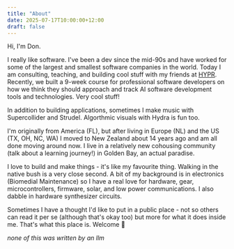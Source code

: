 ```yaml
---
title: "About"
date: 2025-07-17T10:00:00+12:00
draft: false
---
```


Hi, I'm Don.

I really like software. I've been a dev since the mid-90s and have worked for some of the largest and smallest software companies in the world. Today I am consulting, teaching, and building cool stuff with my friends at [HYPR](https://hypr.nz/). Recently, we built a 9-week course for professional software developers on how we think they should approach and track AI software development tools and technologies. Very cool stuff!

In addition to building applications, sometimes I make music with Supercollider and Strudel. Algorthmic visuals with Hydra is fun too.

I'm originally from America (FL), but after living in Europe (NL) and the US (TX, OH, NC, WA) I moved to New Zealand about 14 years ago and am all done moving around now. I live in a relatively new cohousing community (talk about a learning journey!) in Golden Bay, an actual paradise. 

I love to build and make things - it's like my favourite thing. Walking in the native bush is a very close second. A bit of my background is in electronics (Biomedial Maintenance) so I have a real love for hardware, gear, microcontrollers, firmware, solar, and low power communications. I also dabble in hardware synthesizer circuits.

Sometimes I have a thought I'd like to put in a public place - not so others can read it per se (although that's okay too) but more for what it does inside me. That's what this place is. Welcome 👋

_none of this was written by an llm_
